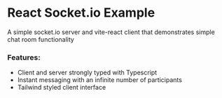 # React Socket.io Example

A simple socket.io server and vite-react client that demonstrates simple chat room functionality

### Features:

- Client and server strongly typed with Typescript
- Instant messaging with an infinite number of participants
- Tailwind styled client interface
